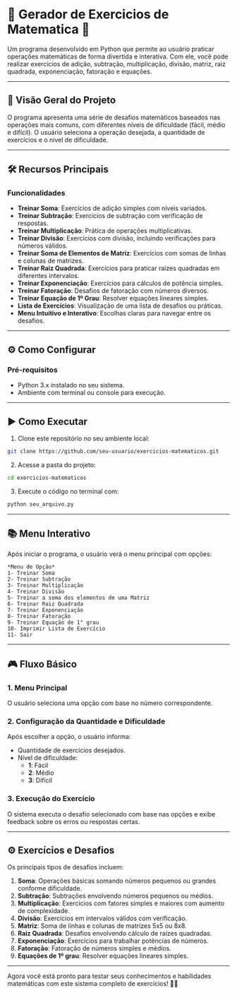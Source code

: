 # 🧮 **Gerador de Exercicios de Matematica** 🎲

Um programa desenvolvido em Python que permite ao usuário praticar operações matemáticas de forma divertida e interativa. Com ele, você pode realizar exercícios de adição, subtração, multiplicação, divisão, matriz, raiz quadrada, exponenciação, fatoração e equações.

---

## 🚀 **Visão Geral do Projeto**

O programa apresenta uma série de desafios matemáticos baseados nas operações mais comuns, com diferentes níveis de dificuldade (fácil, médio e difícil). O usuário seleciona a operação desejada, a quantidade de exercícios e o nível de dificuldade.

---

## 🛠️ **Recursos Principais**

### Funcionalidades
- **Treinar Soma**: Exercícios de adição simples com níveis variados.
- **Treinar Subtração**: Exercícios de subtração com verificação de respostas.
- **Treinar Multiplicação**: Prática de operações multiplicativas.
- **Treinar Divisão**: Exercícios com divisão, incluindo verificações para números válidos.
- **Treinar Soma de Elementos de Matriz**: Exercícios com somas de linhas e colunas de matrizes.
- **Treinar Raiz Quadrada**: Exercícios para praticar raízes quadradas em diferentes intervalos.
- **Treinar Exponenciação**: Exercícios para cálculos de potência simples.
- **Treinar Fatoração**: Desafios de fatoração com números diversos.
- **Treinar Equação de 1º Grau**: Resolver equações lineares simples.
- **Lista de Exercícios**: Visualização de uma lista de desafios ou práticas.
- **Menu Intuitivo e Interativo**: Escolhas claras para navegar entre os desafios.

---

## ⚙️ **Como Configurar**

### Pré-requisitos
- Python 3.x instalado no seu sistema.
- Ambiente com terminal ou console para execução.

---

## ▶️ **Como Executar**

1. Clone este repositório no seu ambiente local:
```bash
git clone https://github.com/seu-usuario/exercicios-matematicos.git
```

2. Acesse a pasta do projeto:
```bash
cd exercicios-matematicos
```

3. Execute o código no terminal com:
```bash
python seu_arquivo.py
```

---

## 📚 **Menu Interativo**

Após iniciar o programa, o usuário verá o menu principal com opções:

```
*Menu de Opção*
1- Treinar Soma
2- Treinar Subtração
3- Treinar Multiplicação
4- Treinar Divisão
5- Treinar a soma dos elementos de uma Matriz
6- Treinar Raiz Quadrada
7- Treinar Exponenciação
8- Treinar Fatoração
9- Treinar Equação de 1° grau
10- Imprimir Lista de Exercício
11- Sair
```

---

## 🎮 **Fluxo Básico**

### 1. **Menu Principal**
   O usuário seleciona uma opção com base no número correspondente.

### 2. **Configuração da Quantidade e Dificuldade**
   Após escolher a opção, o usuário informa:
   - Quantidade de exercícios desejados.
   - Nível de dificuldade:
     - **1**: Fácil
     - **2**: Médio
     - **3**: Difícil

### 3. **Execução do Exercício**
   O sistema executa o desafio selecionado com base nas opções e exibe feedback sobre os erros ou respostas certas.

---

## ⚙️ **Exercícios e Desafios**

Os principais tipos de desafios incluem:

1. **Soma**: Operações básicas somando números pequenos ou grandes conforme dificuldade.
2. **Subtração**: Subtrações envolvendo números pequenos ou médios.
3. **Multiplicação**: Exercícios com fatores simples e maiores com aumento de complexidade.
4. **Divisão**: Exercícios em intervalos válidos com verificação.
5. **Matriz**: Soma de linhas e colunas de matrizes 5x5 ou 8x8.
6. **Raiz Quadrada**: Desafios envolvendo cálculo de raízes quadradas.
7. **Exponenciação**: Exercícios para trabalhar potências de números.
8. **Fatoração**: Fatoração de números simples e médios.
9. **Equações de 1º grau**: Resolver equações lineares simples.

---

Agora você está pronto para testar seus conhecimentos e habilidades matemáticas com este sistema completo de exercícios! 🚀🎯